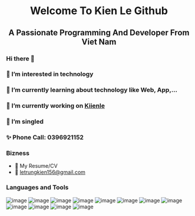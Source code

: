 # <div align="center">Welcome To Kien Le Github

## <div align="center">A Passionate Programming And Developer From Viet Nam

### Hi there 👋

### 👀 I’m interested in technology
### 🌱 I’m currently learning about technology like Web, App,...
### 🔭 I’m currently working on <a href="https://github.com/kiienle">Kiienle</a>
### 💞️ I’m singled
### ✨ Phone Call: 0396921152
### Bizness
* 📎 My Resume/CV
* 📧 letrungkien156@gmail.com
  
  
### Languages and Tools
  ![image](https://user-images.githubusercontent.com/88261296/168462600-9fbe466b-d29b-4173-8b3c-61545cecb932.png)
![image](https://user-images.githubusercontent.com/88261296/168462609-7ef1e565-aaf8-4871-9175-7c28508dc3d6.png)
![image](https://user-images.githubusercontent.com/88261296/168462625-60c18bfb-64e2-4c4a-b1b5-cf31387b2598.png)
![image](https://user-images.githubusercontent.com/88261296/168462635-280feaf5-4e55-4574-9caf-a843bd708b9f.png)
![image](https://user-images.githubusercontent.com/88261296/168462639-fe2460cb-8778-4878-a0e1-e69f0a8067d6.png)
![image](https://user-images.githubusercontent.com/88261296/168462644-5e0e09dd-d0b0-4142-8416-95060fdf6869.png)
![image](https://user-images.githubusercontent.com/88261296/168462717-311fad41-881e-4e06-9f04-58bfaa1a5a80.png)
![image](https://user-images.githubusercontent.com/88261296/168462723-0fec2733-8d2f-4045-9f8b-34a86449e283.png)
![image](https://user-images.githubusercontent.com/88261296/168462733-52cb318c-c476-4001-a27b-23660eb7fa3d.png)
![image](https://user-images.githubusercontent.com/88261296/168462739-018180e2-93aa-4b45-a0b7-e2dcc90aa1da.png)
![image](https://user-images.githubusercontent.com/88261296/168462746-acb481f1-9465-40dd-9705-529373ce2e4e.png)
![image](https://user-images.githubusercontent.com/88261296/168462750-2f9014e1-2ddb-4fd1-bc42-e5f137cc0126.png)


<!--
**kiienle/kiienle** is a ✨ _special_ ✨ repository because its `README.md` (this file) appears on your GitHub profile.

Here are some ideas to get you started:

- 🔭 I’m currently working on ...
- 🌱 I’m currently learning ...
- 👯 I’m looking to collaborate on ...
- 🤔 I’m looking for help with ...
- 💬 Ask me about ...
- 📫 How to reach me: ...
- 😄 Pronouns: ...
- ⚡ Fun fact: ...
-->
